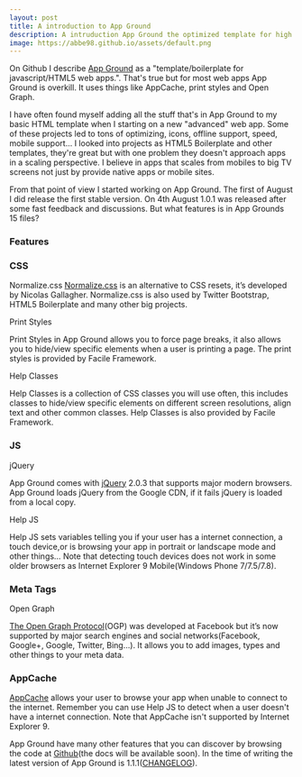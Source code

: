 ```yaml
---
layout: post
title: A introduction to App Ground
description: A intruduction App Ground the optimized template for high end web apps.
image: https://abbe98.github.io/assets/default.png
---
```

On Github I describe [App Ground][1] as a "template/boilerplate for javascript/HTML5 web apps.". That's true but for most web apps App Ground is overkill. It uses things like AppCache, print styles and Open Graph.

I have often found myself adding all the stuff that's in App Ground to my basic HTML template when I starting on a new "advanced" web app. Some of these projects led to tons of optimizing, icons, offline support, speed, mobile support... I looked into projects as HTML5 Boilerplate and other templates, they're great but with one problem they doesn't approach apps in a scaling perspective. I believe in apps that scales from mobiles to big TV screens not just by provide native apps or mobile sites.

From that point of view I started working on App Ground. The first of August I did release the first stable version. On 4th August 1.0.1 was released after some fast feedback and discussions. But what features is in App Grounds 15 files?

### Features

### CSS

Normalize.css
[Normalize.css][2] is an alternative to CSS resets, it’s developed by Nicolas Gallagher. Normalize.css is also used by Twitter Bootstrap, HTML5 Boilerplate and many other big projects.

Print Styles

Print Styles in App Ground allows you to force page breaks, it also allows you to hide/view specific elements  when a user is printing a page. The print styles is provided by Facile Framework.

Help Classes

Help Classes is a collection of CSS classes you will use often, this includes classes to hide/view specific elements on different screen resolutions, align text and other common classes. Help Classes is also provided by Facile Framework.

### JS

jQuery

App Ground comes with [jQuery][3] 2.0.3 that supports major modern browsers. App Ground loads jQuery from the Google CDN, if it fails jQuery is loaded from a local copy.

Help JS

Help JS sets variables telling you if your user has a internet connection, a touch device,or is browsing your app in portrait or landscape mode and other things… Note that detecting touch devices does not work in some older browsers as Internet Explorer 9 Mobile(Windows Phone 7/7.5/7.8).

### Meta Tags

Open Graph

[The Open Graph Protocol][4](OGP) was developed at Facebook but it’s now supported by major search engines and social networks(Facebook, Google+, Google, Twitter, Bing…). It allows you to add images, types and other things to your meta data.

### AppCache

[AppCache][5] allows your user to browse your app when unable to connect to the internet. Remember you can use Help JS to detect when a user doesn't have a internet connection. Note that AppCache isn't supported by Internet Explorer 9.

App Ground have many other features that you can discover by browsing the code at [Github][6](the docs will be available soon). In the time of writing the latest version of App Ground is 1.1.1([CHANGELOG][7]).

[1]: https://github.com/Abbe98/App-Ground/
[2]: http://necolas.github.io/normalize.css/
[3]: http://jquery.com
[4]: http://ogp.me
[5]: http://www.w3.org/TR/offline-webapps
[6]: https://github.com/Abbe98/App-Ground/
[7]: https://github.com/Abbe98/App-Ground/blob/master/CHANGELOG.md
